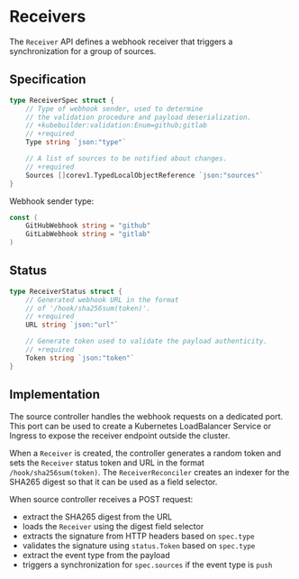 # Receivers

The `Receiver` API defines a webhook receiver that triggers
a synchronization for a group of sources.

## Specification

```go
type ReceiverSpec struct {
	// Type of webhook sender, used to determine
	// the validation procedure and payload deserialization.
	// +kubebuilder:validation:Enum=github;gitlab
	// +required
	Type string `json:"type"`

	// A list of sources to be notified about changes.
	// +required
	Sources []corev1.TypedLocalObjectReference `json:"sources"`
}
```

Webhook sender type:

```go
const (
	GitHubWebhook string = "github"
	GitLabWebhook string = "gitlab"
)
```

## Status

```go
type ReceiverStatus struct {
	// Generated webhook URL in the format
	// of '/hook/sha256sum(token)'.
	// +required
	URL string `json:"url"`

	// Generate token used to validate the payload authenticity.
	// +required
	Token string `json:"token"`
}
```

## Implementation

The source controller handles the webhook requests on a dedicated port. This port can be used to create
a Kubernetes LoadBalancer Service or Ingress to expose the receiver endpoint outside the cluster.

When a `Receiver` is created, the controller generates a random token and
sets the `Receiver` status token and URL in the format `/hook/sha256sum(token)`.
The `ReceiverReconciler` creates an indexer for the SHA265 digest
so that it can be used as a field selector.

When source controller receives a POST request:
* extract the SHA265 digest from the URL
* loads the `Receiver` using the digest field selector
* extracts the signature from HTTP headers based on `spec.type`
* validates the signature using `status.Token` based on `spec.type`
* extract the event type from the payload 
* triggers a synchronization for `spec.sources` if the event type is `push`

